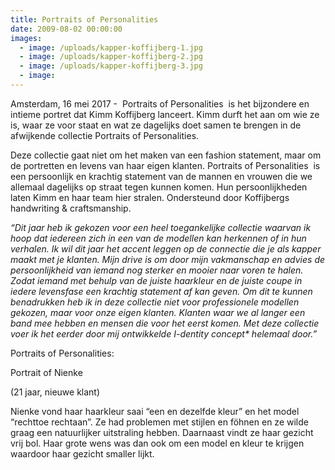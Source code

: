 ```yaml
---
title: Portraits of Personalities
date: 2009-08-02 00:00:00
images:
  - image: /uploads/kapper-koffijberg-1.jpg
  - image: /uploads/kapper-koffijberg-2.jpg
  - image: /uploads/kapper-koffijberg-3.jpg
  - image:
---
```



Amsterdam, 16 mei 2017 -&nbsp; Portraits of Personalities&nbsp; is het bijzondere en intieme portret dat Kimm Koffijberg lanceert. Kimm durft het aan om wie ze is, waar ze voor staat en wat ze dagelijks doet samen te brengen in de afwijkende collectie Portraits of Personalities.

Deze collectie gaat niet om het maken van een fashion statement, maar om de portretten en levens van haar eigen klanten. Portraits of Personalities&nbsp; is een persoonlijk en krachtig statement van de mannen en vrouwen die we allemaal dagelijks op straat tegen kunnen komen. Hun persoonlijkheden laten Kimm en haar team hier stralen. Ondersteund door Koffijbergs handwriting & craftsmanship.

*“Dit jaar heb ik gekozen voor een heel toegankelijke collectie waarvan ik hoop dat iedereen zich in een van de modellen kan herkennen of in hun verhalen. Ik wil dit jaar het accent leggen op de connectie die je als kapper maakt met je klanten. Mijn drive is om door mijn vakmanschap en advies de persoonlijkheid van iemand nog sterker en mooier naar voren te halen. Zodat iemand met behulp van de juiste haarkleur en de juiste coupe in iedere levensfase een krachtig statement af kan geven. Om dit te kunnen benadrukken heb ik in deze collectie niet voor professionele modellen gekozen, maar voor onze eigen klanten. Klanten waar we al langer een band mee hebben en mensen die voor het eerst komen. Met deze collectie voer ik het eerder door mij ontwikkelde I-dentity concept\* helemaal door.”*

Portraits of Personalities:

Portrait of Nienke

(21 jaar, nieuwe klant)

Nienke vond haar haarkleur saai “een en dezelfde kleur” en het model “rechttoe rechtaan”. Ze had problemen met stijlen en f&ouml;hnen en ze wilde graag een natuurlijker uitstraling hebben. Daarnaast vindt ze haar gezicht vrij bol. Haar grote wens was dan ook om een model en kleur te krijgen waardoor haar gezicht smaller lijkt.